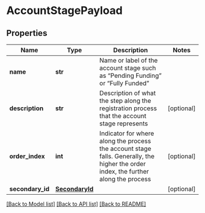 # AccountStagePayload

## Properties
Name | Type | Description | Notes
------------ | ------------- | ------------- | -------------
**name** | **str** | Name or label of the account stage such as “Pending Funding” or “Fully Funded” | 
**description** | **str** | Description of what the step along the registration process that the account stage represents | [optional] 
**order_index** | **int** | Indicator for where along the process the account stage falls. Generally, the higher the order index, the further along the process | [optional] 
**secondary_id** | [**SecondaryId**](SecondaryId.md) |  | [optional] 

[[Back to Model list]](../README.md#documentation-for-models) [[Back to API list]](../README.md#documentation-for-api-endpoints) [[Back to README]](../README.md)


